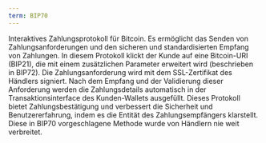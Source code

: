 ```yaml
---
term: BIP70
---
```


Interaktives Zahlungsprotokoll für Bitcoin. Es ermöglicht das Senden von Zahlungsanforderungen und den sicheren und standardisierten Empfang von Zahlungen. In diesem Protokoll klickt der Kunde auf eine Bitcoin-URI (BIP21), die mit einem zusätzlichen Parameter erweitert wird (beschrieben in BIP72). Die Zahlungsanforderung wird mit dem SSL-Zertifikat des Händlers signiert. Nach dem Empfang und der Validierung dieser Anforderung werden die Zahlungsdetails automatisch in der Transaktionsinterface des Kunden-Wallets ausgefüllt. Dieses Protokoll bietet Zahlungsbestätigung und verbessert die Sicherheit und Benutzererfahrung, indem es die Entität des Zahlungsempfängers klarstellt. Diese in BIP70 vorgeschlagene Methode wurde von Händlern nie weit verbreitet.
